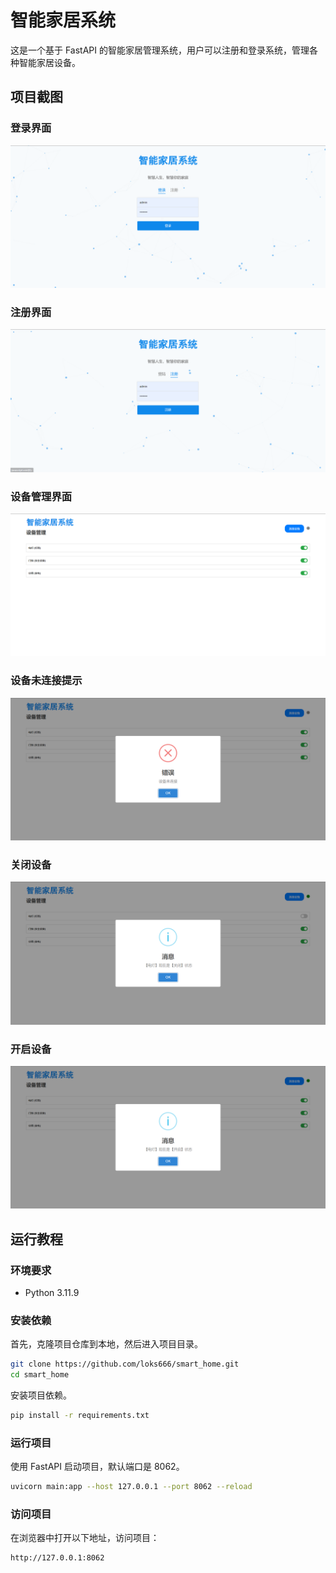 # 智能家居系统

这是一个基于 FastAPI 的智能家居管理系统，用户可以注册和登录系统，管理各种智能家居设备。

## 项目截图

### 登录界面

![登录](images/登录.png)

### 注册界面

![注册](images/注册.png)

### 设备管理界面

![设备管理](images/设备管理.png)

### 设备未连接提示

![设备未连接](images/设备未连接.png)

### 关闭设备

![关闭设备](images/关闭设备.png)

### 开启设备

![开启设备](images/开启设备.png)

## 运行教程

### 环境要求

- Python 3.11.9

### 安装依赖

首先，克隆项目仓库到本地，然后进入项目目录。

```bash
git clone https://github.com/loks666/smart_home.git
cd smart_home
```

安装项目依赖。

```bash
pip install -r requirements.txt
```

### 运行项目

使用 FastAPI 启动项目，默认端口是 8062。

```bash
uvicorn main:app --host 127.0.0.1 --port 8062 --reload
```

### 访问项目

在浏览器中打开以下地址，访问项目：

```
http://127.0.0.1:8062
```